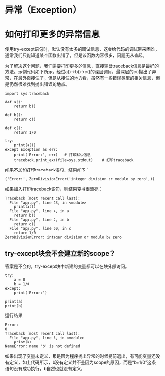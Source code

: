 # 异常（Exception）

# 如何打印更多的异常信息

使用try-except语句时，默认没有太多的调试信息，这会给代码的调试带来困难，通常我们只能知道某个函数出错了，但是该函数内容很多，问题无从查起。

为了解决这个问题，我们需要打印更多的信息，直接输出traceback信息是最好的方法。示例代码如下所示，经过a()->b()->c()的深层调用，最深层的c()抛出了异常，在最外面接住了，但是从接住的地方看，虽然有一些错误类型的相关信息，但是仍然很难找到抛出错误的地点。

```{python}
import sys,traceback

def a():
    return b()

def b():
    return c()
    
def c():
    return 1/0
    
try:
    print(a())
except Exception as err:
    print('Error:', err)   # 打印默认信息
    traceback.print_exc(file=sys.stdout)    # 打印traceback
```

如果不加如打印traceback语句，结果如下：

```
('Error:', ZeroDivisionError('integer division or modulo by zero',))
```

如果加入打印traceback语句，则结果变得很漂亮：

```
Traceback (most recent call last):
  File "app.py", line 13, in <module>
    print(a())
  File "app.py", line 4, in a
    return b()
  File "app.py", line 7, in b
    return c()
  File "app.py", line 10, in c
    return 1/0
ZeroDivisionError: integer division or modulo by zero
```

## try-except块会不会建立新的scope？

答案是不会的，try-except块中新建的变量都可以在块外部访问。

```{python}
try:
    a = 0
    b = 1/0
except:
    print('Error:')
    
print(a)
print(b)
```
    
运行结果
```
Error:
0
Traceback (most recent call last):
  File "app.py", line 8, in <module>
    print(b)
NameError: name 'b' is not defined
```

如果出现了变量未定义，那是因为程序抛出异常的时候提前退出，有可能变量还没有定义，如上代码所示，b没有定义并不是因为scope的原因，而是“b=1/0”这条语句没有成功执行，b自然也就没有定义。